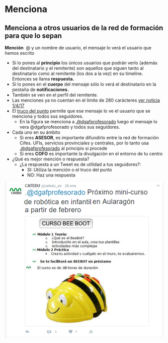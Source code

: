 
# Menciona

## Menciona a otros usuarios de la red de formación para que lo sepan

**Mención**  @ y un nombre de usuario, el mensaje lo verá el usuario que hemos escrito

- Si lo pones al **principio** los únicos usuarios que podrán verlo (además del destinatario y el remitente) son aquellos que siguen tanto al destinatario como al remitente (los dos a la vez) en su timeline. Entonces se llama **respuesta.**
- Si lo pones en el **cuerpo** del mensaje sólo lo verá el destinatario en la pestaña de **notificaciones.**
- También se ven en el perfil del remitente.
- Las menciones ya no cuentan en el límite de 280 carácteres [ver noticia 1/4/17](https://blog.twitter.com/2017/now-on-twitter-140-characters-for-your-replies)
- El [truco del punto](http://estwitter.com/2011/02/23/el-truco-del-punto/) permite que ese mensaje lo ve el usuario que se menciona y todos sus seguidores.
    - En la figura se menciona a [.@dgafprofesorado](mailto:.@dgafprofesorado) luego el mensaje lo vera @dgafprofesorado y todos sus seguidores.
- Cada uno en su ámbito
    - Si eres **ASESOR**, es importante difundirlo entre la red de formación Cifes. UFIs, servicios provinciales y centrales, por lo tanto usa [.@dgafprofesorado](mailto:.@dgafprofesorado) al principio si procede
    - Si eres **COFO** es importante la divulgación en el entorno de tu centro
- ¿Qué es mejor mención o respuesta?
    - ¿La respuesta a un Tweet es de utilidad a tus seguidores?:
        - SI: Utiliza la mención o el truco del punto
        - NO: Haz una respuesta


![](https://raw.githubusercontent.com/catedu/soportes-informaticos-profesorado/master/img/bee_bot_Twitter.png)

